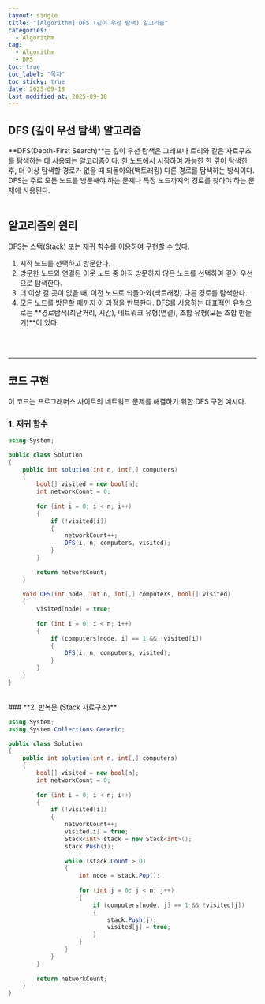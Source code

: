 ```yaml
---
layout: single
title: "[Algorithm] DFS (깊이 우선 탐색) 알고리즘"
categories:
  - Algorithm
tag:
  - Algorithm
  - DPS
toc: true
toc_label: "목차"
toc_sticky: true
date: 2025-09-18
last_modified_at: 2025-09-18
---
```


## **DFS (깊이 우선 탐색) 알고리즘**
**DFS(Depth-First Search)**는 깊이 우선 탐색은 그래프나 트리와 같은 자료구조를 탐색하는 데 사용되는 알고리즘이다.
한 노드에서 시작하여 가능한 한 깊이 탐색한 후, 더 이상 탐색할 경로가 없을 때 되돌아와(백트래킹) 다른 경로를 탐색하는 방식이다.
DFS는 주로 모든 노드를 방문해야 하는 문제나 특정 노드까지의 경로를 찾아야 하는 문제에 사용된다.
<br>
<br>
## **알고리즘의 원리**
DFS는 스택(Stack) 또는 재귀 함수를 이용하여 구현할 수 있다.
1. 시작 노드를 선택하고 방문한다.
2. 방문한 노드와 연결된 이웃 노드 중 아직 방문하지 않은 노드를 선택하여 깊이 우선으로 탐색한다.
3. 더 이상 갈 곳이 없을 때, 이전 노드로 되돌아와(백트래킹) 다른 경로를 탐색한다.
4. 모든 노드를 방문할 때까지 이 과정을 반복한다.
DFS를 사용하는 대표적인 유형으로는 **경로탐색(최단거리, 시간), 네트워크 유형(연결), 조합 유형(모든 조합 만들기)**이 있다.
<br>
<br>

---
## **코드 구현**

이 코드는 프로그래머스 사이트의 네트워크 문제를 해결하기 위한 DFS 구현 예시다. 

### **1. 재귀 함수**

```csharp
using System;

public class Solution
{
    public int solution(int n, int[,] computers)
    {
        bool[] visited = new bool[n];
        int networkCount = 0;
        
        for (int i = 0; i < n; i++)
        {
            if (!visited[i])
            {
                networkCount++;
                DFS(i, n, computers, visited);
            }
        }
        
        return networkCount;
    }
    
    void DFS(int node, int n, int[,] computers, bool[] visited)
    {
        visited[node] = true;
        
        for (int i = 0; i < n; i++)
        {
            if (computers[node, i] == 1 && !visited[i])
            {
                DFS(i, n, computers, visited);
            }
        }
    }
}
```
<br>
### **2. 반복문 (Stack 자료구조)**

```csharp
using System;
using System.Collections.Generic;

public class Solution
{
    public int solution(int n, int[,] computers)
    {
        bool[] visited = new bool[n];
        int networkCount = 0;
        
        for (int i = 0; i < n; i++)
        {
            if (!visited[i])
            {
                networkCount++;
                visited[i] = true;
                Stack<int> stack = new Stack<int>();
                stack.Push(i);
                
                while (stack.Count > 0)
                {
                    int node = stack.Pop();
                    
                    for (int j = 0; j < n; j++)
                    {
                        if (computers[node, j] == 1 && !visited[j])
                        {
                            stack.Push(j);
                            visited[j] = true;
                        }
                    }
                }
            }
        }
        
        return networkCount;
    }
}
```
